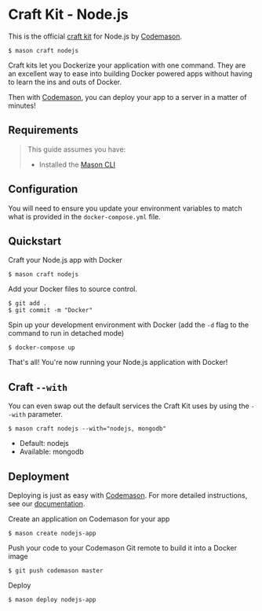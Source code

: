 # Craft Kit - Node.js
This is the official [craft kit](https://codemason.io/docs/craft-kits) for Node.js by [Codemason](https://codmeason.io). 

```
$ mason craft nodejs
```

Craft kits let you Dockerize your application with one command. They are an excellent way to ease into building Docker powered apps without having to learn the ins and outs of Docker.

Then with [Codemason](https://codemason.io), you can deploy your app to a server in a matter of minutes!

## Requirements 
> This guide assumes you have:
> - Installed the [Mason CLI](https://codemason.io/docs/installation)

## Configuration
You will need to ensure you update your environment variables to match what is provided in the `docker-compose.yml` file.

## Quickstart
Craft your Node.js app with Docker 
```
$ mason craft nodejs
```

Add your Docker files to source control.
```
$ git add .
$ git commit -m "Docker"
```

Spin up your development environment with Docker (add the `-d` flag to the command to run in detached mode)
``` 
$ docker-compose up
```

That's all! You're now running your Node.js application with Docker!

## Craft `--with`
You can even swap out the default services the Craft Kit uses by using the `--with` parameter. 
```
$ mason craft nodejs --with="nodejs, mongodb"
```
- Default: nodejs
- Available: mongodb

## Deployment
Deploying is just as easy with [Codemason](https://codemason.io). For more detailed instructions, see our [documentation](https://codemason.io/docs/quickstart#deploy-dreams).

Create an application on Codemason for your app
```
$ mason create nodejs-app
```

Push your code to your Codemason Git remote to build it into a Docker image
```
$ git push codemason master 
```

Deploy
```
$ mason deploy nodejs-app
```
